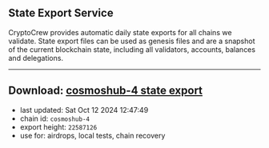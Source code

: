 ## State Export Service
CryptoCrew provides automatic daily state exports for all chains we validate. State export files can be used as genesis files and are a snapshot of the current blockchain state, including all validators, accounts, balances and delegations.

---
**Download: [cosmoshub-4 state export](https://dl-eu2.ccvalidators.com/SERVICE/cosmoshub/cosmoshub-4_export_22587126.json)**
---

- last updated: Sat Oct 12 2024 12:47:49
- chain id: `cosmoshub-4`
- export height: `22587126`
- use for: airdrops, local tests, chain recovery
